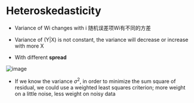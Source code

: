 # Heteroskedasticity

- Variance of Wi changes with i 随机误差项Wi有不同的方差

- Variance of (Y|X) is not constant, the variance will decrease or increase with more X

- With different **spread**

![image](https://user-images.githubusercontent.com/93849914/183290284-72ca47de-7972-4b9e-af07-07398a4fb089.jpeg)

- If we know the variance ${\displaystyle \sigma ^{2}}$, in order to minimize the sum square of residual, we could use a weighted least squares criterion; more weight on a little noise, less weight on noisy data
